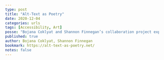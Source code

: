 ```yaml
---
type: post
title: "Alt-Text as Poetry"
date: 2020-12-04
categories: urls
tags: [Accessibility, Art]
posse: "Bojana Coklyat and Shannon Finnegan’s collaboration project exploring writing alt-text creatively."
published: true
author: Bojana Coklyat, Shannon Finnegan
bookmark: https://alt-text-as-poetry.net/
notes: false
---
```


